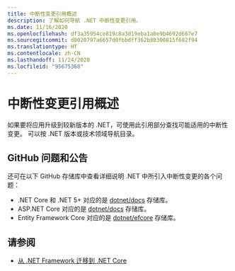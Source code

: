 ```yaml
---
title: 中断性变更引用概述
description: 了解如何导航 .NET 中断性变更引用。
ms.date: 11/16/2020
ms.openlocfilehash: df3a35954ce819c8a3d19eba1a0e9b4692d667e7
ms.sourcegitcommit: d8020797a6657d0fbbdff362b80300815f682f94
ms.translationtype: HT
ms.contentlocale: zh-CN
ms.lasthandoff: 11/24/2020
ms.locfileid: "95675368"
---
```

# <a name="breaking-changes-reference-overview"></a>中断性变更引用概述

如果要将应用升级到较新版本的 .NET，可使用此引用部分查找可能适用的中断性变更。 可以按 .NET 版本或技术领域导航目录。

## <a name="github-issues-and-announcements"></a>GitHub 问题和公告

还可在以下 GitHub 存储库中查看详细说明 .NET 中所引入中断性变更的各个问题：

- .NET Core 和 .NET 5+ 对应的是 [dotnet/docs](https://github.com/dotnet/docs/issues?q=is%3Aissue+label%3Abreaking-change) 存储库。
- ASP.NET Core 对应的是 [dotnet/docs](https://github.com/aspnet/Announcements/issues?q=is%3Aissue+is%3Aopen+label%3A%22Breaking+change%22+label%3A3.0.0) 存储库。
- Entity Framework Core 对应的是 [dotnet/efcore](https://github.com/dotnet/efcore/issues?q=is%3Aopen+is%3Aissue+label%3Abreaking-change) 存储库。

## <a name="see-also"></a>请参阅

- [从 .NET Framework 迁移到 .NET Core](../porting/index.md)
